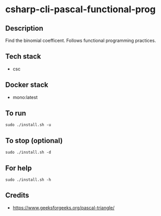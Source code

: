 # csharp-cli-pascal-functional-prog

## Description
Find the binomial coefficent.
Follows functional programming practices.

## Tech stack
- csc

## Docker stack
- mono:latest

## To run
`sudo ./install.sh -u`

## To stop (optional)
`sudo ./install.sh -d`

## For help
`sudo ./install.sh -h`

## Credits
- https://www.geeksforgeeks.org/pascal-triangle/
